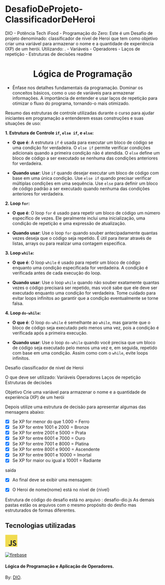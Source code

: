 # DesafioDeProjeto-ClassificadorDeHeroi
DIO - Potência Tech iFood - Programação do Zero: Este é um Desafio de projeto denominado: classificador de nivel de Heroi que tem como objetivo criar uma variável para armazenar o nome e a quantidade de experiência (XP) de um herói. Utilizando: . - Variáveis - Operadores - Laços de repetição - Estruturas de decisões
readme

 <p> <h1 align="center">Lógica de Programação</h1></p>

 - Ênfase nos detalhes fundamentais da programação. Dominar os conceitos básicos, como o uso de variáveis para armazenar informações. A importância de entender e usar laços de repetição para otimizar o fluxo do programa, tornando-o mais otimizado.

Resumo das estruturas de controle utilizadas durante o curso para ajudar iniciantes em programação a entenderem essas construções e suas situações de uso:

**1. Estrutura de Controle `if`, `else if`, e `else`:**

- **O que é**: A estrutura `if` é usada para executar um bloco de código se uma condição for verdadeira. O `else if` permite verificar condições adicionais quando a primeira condição não é atendida. O `else` define um bloco de código a ser executado se nenhuma das condições anteriores for verdadeira.

- **Quando usar**: Use `if` quando desejar executar um bloco de código com base em uma única condição. Use `else if` quando precisar verificar múltiplas condições em uma sequência. Use `else` para definir um bloco de código padrão a ser executado quando nenhuma das condições anteriores for verdadeira.

**2. Loop `for`:**

- **O que é**: O loop `for` é usado para repetir um bloco de código um número específico de vezes. Ele geralmente inclui uma inicialização, uma condição de repetição e uma expressão de atualização.

- **Quando usar**: Use o loop `for` quando souber antecipadamente quantas vezes deseja que o código seja repetido. É útil para iterar através de listas, arrays ou para realizar uma contagem específica.

**3. Loop `while`:**

- **O que é**: O loop `while` é usado para repetir um bloco de código enquanto uma condição especificada for verdadeira. A condição é verificada antes de cada execução do loop.

- **Quando usar**: Use o loop `while` quando não souber exatamente quantas vezes o código precisará ser repetido, mas você sabe que ele deve ser executado enquanto uma condição for verdadeira. Tome cuidado para evitar loops infinitos ao garantir que a condição eventualmente se torne falsa.

**4. Loop `do-while`:**

- **O que é**: O loop `do-while` é semelhante ao `while`, mas garante que o bloco de código seja executado pelo menos uma vez, pois a condição é verificada após a primeira execução.

- **Quando usar**: Use o loop `do-while` quando você precisa que um bloco de código seja executado pelo menos uma vez e, em seguida, repetido com base em uma condição. Assim como com o `while`, evite loops infinitos.

Desafio classificador de nivel de Heroi

O que deve ser utilizado:
  Variáveis 
  Operadores
  Laços de repetição
  Estruturas de decisões

Objetivo
  Crie uma variável para armazenar o nome e a quantidade de experiència (XP) de um herói

  Depois utilize uma estrutura de decisão para apresentar algumas das mensagens abaixo:

- [x] Se XP for menor do que 1.000 = Ferro
- [x] Se XP for entre 1001 e 2000 = Bronze
- [x] Se XP for entre 2001 e 5000 = Prata 
- [x] Se XP for entre 6001 e 7000 = Ouro
- [x] Se XP for entre 7001 e 8000 = Platina 
- [x] Se XP for entre 8001 e 9000 = Ascendente
- [x] Se XP for entre 9001 e 10000 = Imortal
- [x] Se XP for maior ou igual a 10001 = Radiante

saida
- [x] Ao final deve se exibir uma mensagem:

- [x] O Heroi de nome{nome} está no nível de {nivel}

Estrutura de código do desafio está no arquivo : desafio-dio.js
As demais pastas estão os arquivos com o mesmo propósito do desfio mas estruturados de formas diferentes.

## Tecnologias utilizadas

<a href="#" target="_blank"> <img src="https://raw.githubusercontent.com/devicons/devicon/master/icons/javascript/javascript-original.svg" alt="html" width="40" height="40"/> </a> 

<a href="#" target="_blank"> <img src="https://camo.githubusercontent.com/ee5225ba7c4338f1a1c10121ec32c396e1a4a2f5b0b58b6afd6d5c56ff5d6196/68747470733a2f2f63646e2e6a7364656c6976722e6e65742f67682f64657669636f6e732f64657669636f6e2f69636f6e732f7673636f64652f7673636f64652d6f726967696e616c2d776f72646d61726b2e737667" alt="firebase" width="40" height="40"/> </a>

#### Lógica de Programação e Aplicação de Operadores. 

By:
[DIO](https://www.dio.me/).